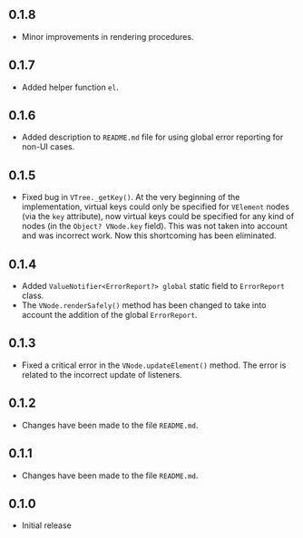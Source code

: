 ## 0.1.8

- Minor improvements in rendering procedures.

## 0.1.7

- Added helper function `el`.

## 0.1.6

- Added description to `README.md` file for using global error reporting for non-UI cases.

## 0.1.5

- Fixed bug in `VTree._getKey()`. At the very beginning of the implementation, virtual keys could only be specified for `VElement` nodes (via the `key` attribute), now virtual keys could be specified for any kind of nodes (in the `Object? VNode.key` field). This was not taken into account and was incorrect work. Now this shortcoming has been eliminated.


## 0.1.4

- Added `ValueNotifier<ErrorReport?> global` static field to `ErrorReport` class.
- The `VNode.renderSafely()` method has been changed to take into account the addition of the global `ErrorReport`.

## 0.1.3

- Fixed a critical error in the `VNode.updateElement()` method. The error is related to the incorrect update of listeners.

## 0.1.2

- Changes have been made to the file `README.md`.

## 0.1.1

- Changes have been made to the file `README.md`.

## 0.1.0

- Initial release